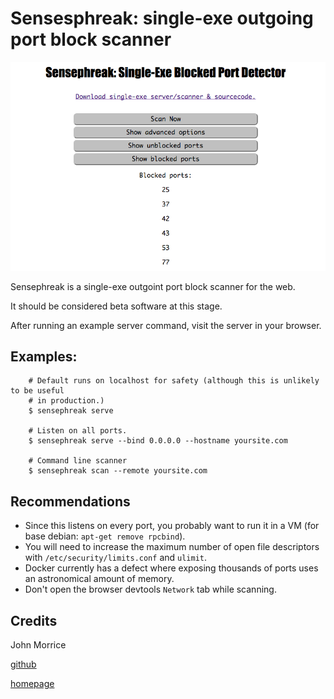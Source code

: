 # Sensesphreak: single-exe outgoing port block scanner

![Sensephreak Screenshot](sensephreak.png)

Sensephreak is a single-exe outgoint port block scanner for the web.

It should be considered beta software at this stage.

After running an example server command, visit the server in your browser.

## Examples:

        # Default runs on localhost for safety (although this is unlikely to be useful
        # in production.)
        $ sensephreak serve

        # Listen on all ports.
        $ sensephreak serve --bind 0.0.0.0 --hostname yoursite.com

        # Command line scanner
        $ sensephreak scan --remote yoursite.com

## Recommendations

* Since this listens on every port, you probably want to run it in a VM (for base debian: `apt-get remove rpcbind`).
* You will need to increase the maximum number of open file descriptors with `/etc/security/limits.conf` and `ulimit`.
* Docker currently has a defect where exposing thousands of ports uses an astronomical amount of memory.
* Don't open the browser devtools `Network` tab while scanning.

## Credits

John Morrice

[github](https://github.com/johnny-morrice/)

[homepage](http://jmorrice.teoma.io)
